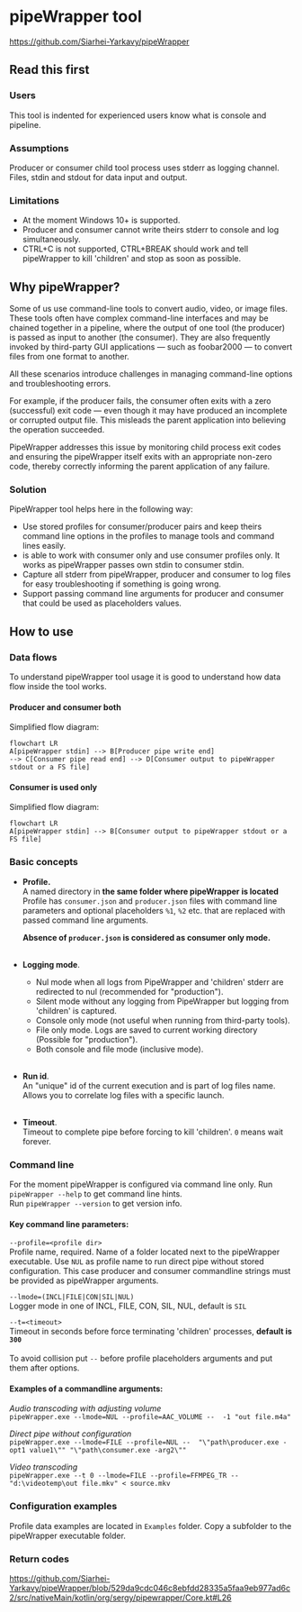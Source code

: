 # pipeWrapper tool
https://github.com/Siarhei-Yarkavy/pipeWrapper

## Read this first
### Users 
This tool is indented for experienced users know what is console and pipeline.
### Assumptions
Producer or consumer child tool process uses stderr as logging channel. Files, stdin and stdout for data input and output. 
### Limitations
* At the moment Windows 10+ is supported.
* Producer and consumer cannot write theirs stderr to console and log simultaneously.
* CTRL+C is not supported, CTRL+BREAK should work and tell pipeWrapper to kill 'children' and stop as soon as possible.

## Why pipeWrapper?
Some of us use command-line tools to convert audio, video, or image files. These tools often have complex command-line interfaces and may be chained together in a pipeline, where the output of one tool (the producer) is passed as input to another (the consumer). They are also frequently invoked by third-party GUI applications — such as foobar2000 — to convert files from one format to another. 

All these scenarios introduce challenges in managing command-line options and troubleshooting errors. 

For example, if the producer fails, the consumer often exits with a zero (successful) exit code — even though it may have produced an incomplete or corrupted output file. This misleads the parent application into believing the operation succeeded.  

PipeWrapper addresses this issue by monitoring child process exit codes and ensuring the pipeWrapper itself exits with an appropriate non-zero code, thereby correctly informing the parent application of any failure. 

### Solution
PipeWrapper tool helps here in the following way:
* Use stored profiles for consumer/producer pairs
and keep theirs command line options in the profiles to manage tools and command lines easily.
* is able to work with consumer only and use consumer profiles only.
It works as pipeWrapper passes own stdin to consumer stdin.
* Capture all stderr from pipeWrapper, producer and consumer 
to log files for easy troubleshooting if something is going wrong.
* Support passing command line arguments for producer and consumer that could be used as placeholders values.

## How to use

### Data flows
To understand pipeWrapper tool usage it is good to understand how data flow inside the tool works. 

#### Producer and consumer both
Simplified flow diagram:
```mermaid
flowchart LR
A[pipeWrapper stdin] --> B[Producer pipe write end]
--> C[Consumer pipe read end] --> D[Consumer output to pipeWrapper stdout or a FS file]
```

#### Consumer is used only
Simplified flow diagram:
```mermaid
flowchart LR
A[pipeWrapper stdin] --> B[Consumer output to pipeWrapper stdout or a FS file]
```
### Basic concepts
* **Profile.**<br>
    A named directory in **the same folder where pipeWrapper is located**
    Profile has `consumer.json` and `producer.json` files with command line parameters
    and optional placeholders `%1`, `%2` etc. that are replaced with passed command line arguments.

    **Absence of `producer.json` is considered as consumer only mode.**
    <br><br>
* **Logging mode**.
  * Nul mode when all logs from PipeWrapper and 'children' stderr are redirected to nul (recommended for "production").
  * Silent mode without any logging from PipeWrapper but logging from 'children' is captured.
  * Console only mode (not useful when running from third-party tools).
  * File only mode. Logs are saved to current working directory (Possible for "production").
  * Both console and file mode (inclusive mode).
  <br><br>
* **Run id**.<br>
    An "unique" id of the current execution and is part of log files name.
    Allows you to correlate log files with a specific launch.
    <br><br>
* **Timeout**.<br>
    Timeout to complete pipe before forcing to kill 'children'. `0` means wait forever.

### Command line
For the moment pipeWrapper is configured via command line only.
Run `pipeWrapper --help` to get command line hints.<br>
Run `pipeWrapper --version` to get version info.<br>

#### Key command line parameters:

`--profile=<profile dir>`<BR>
Profile name, required. Name of a folder located next to the pipeWrapper executable.
Use `NUL` as profile name to run direct pipe without stored configuration.
This case producer and consumer commandline strings must be provided as pipeWrapper arguments.

`--lmode=(INCL|FILE|CON|SIL|NUL)`<BR>
Logger mode in one of INCL, FILE, CON, SIL, NUL, default is `SIL`

`--t=<timeout>`<BR>
Timeout in seconds before force terminating 'children' processes, **default is `300`**
<BR><BR>
To avoid collision put `--` before profile placeholders arguments and put them after options.

#### Examples of a commandline arguments:

*Audio transcoding with adjusting volume*<BR>
`pipeWrapper.exe --lmode=NUL --profile=AAC_VOLUME --  -1 "out file.m4a"`

*Direct pipe without configuration*<BR>
`pipeWrapper.exe --lmode=FILE --profile=NUL --  "\"path\producer.exe -opt1 value1\"" "\"path\consumer.exe -arg2\""`

*Video transcoding*<BR>
`pipeWrapper.exe --t 0 --lmode=FILE --profile=FFMPEG_TR -- "d:\videotemp\out file.mkv" < source.mkv`

### Configuration examples
Profile data examples are located in `Examples` folder.
Copy a subfolder to the pipeWrapper executable folder.

### Return codes
https://github.com/Siarhei-Yarkavy/pipeWrapper/blob/529da9cdc046c8ebfdd28335a5faa9eb977ad6c2/src/nativeMain/kotlin/org/sergy/pipewrapper/Core.kt#L26

